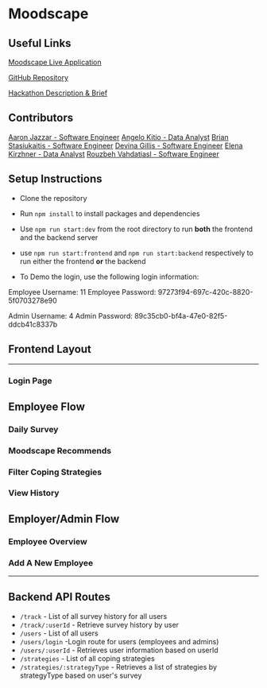 # Moodscape


## Useful Links

[Moodscape Live Application](https://health-tracker-ov9u.onrender.com/strategies)

[GitHub Repository](https://github.com/Winter-2024-Hackathon-Team-2/health-tracker)

[Hackathon Description & Brief](https://chegg-my.sharepoint.com/:w:/p/bfontourasutliff/EfCAsLdWUHxGhmIur4bgq3kBTIXHMEI_J1lwWLrJCiV38A?rtime=biJ833It3Eg)

## Contributors

[Aaron Jazzar - Software Engineer](https://github.com/ajazzar)
[Angelo Kitio - Data Analyst](https://github.com/AngeloKItio)
[Brian Stasiukaitis - Software Engineer](https://github.com/BrianStas)
[Devina Gillis - Software Engineer](https://github.com/DevinaG007)
[Elena Kirzhner - Data Analyst](https://github.com/elenadesigner)
[Rouzbeh Vahdatiasl - Software Engineer](https://github.com/Rouz275)


## Setup Instructions

- Clone the repository
  
- Run ```npm install``` to install packages and dependencies
  
- Use ```npm run start:dev``` from the root directory to run **both** the frontend and the backend server
  
- use ```npm run start:frontend``` and ```npm run start:backend``` respectively to run either the frontend **or** the backend
  
- To Demo the login, use the following login information:

Employee Username: 11 
Employee Password: 97273f94-697c-420c-8820-5f0703278e90

Admin Username: 4
Admin Password: 89c35cb0-bf4a-47e0-82f5-ddcb41c8337b


## Frontend Layout
<hr>

### Login Page



## Employee Flow

### Daily Survey


### Moodscape Recommends 


### Filter Coping Strategies


### View History


## Employer/Admin Flow

### Employee Overview

### Add A New Employee

<hr>

## Backend API Routes

- ```/track``` - List of all survey history for all users
- ```/track/:userId``` - Retrieve survey history by user
- ```/users``` - List of all users
- ```/users/login``` -Login route for users (employees and admins)
- ```/users/:userId``` - Retrieves user information based on userId
- ```/strategies``` - List of all coping strategies
- ```/strategies/:strategyType``` - Retrieves a list of strategies by strategyType based on user's survey